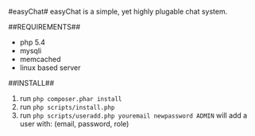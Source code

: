 #easyChat#
easyChat is a simple, yet highly plugable chat system.

##REQUIREMENTS##
- php 5.4
- mysqli
- memcached
- linux based server

##INSTALL##
1. run `php composer.phar install`
2. run `php scripts/install.php`
3. run `php scripts/useradd.php youremail newpassword ADMIN` will add a user with: (email, password, role)
